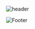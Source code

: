 ![header](https://capsule-render.vercel.app/api?type=모양&color=auto&height=높이&section=header&text=InQ-InQ-InQ-InQ-InQ&fontSize=폰트크기)

![Footer](https://capsule-render.vercel.app/api?type=waving&color=auto&height=200&section=footer)
